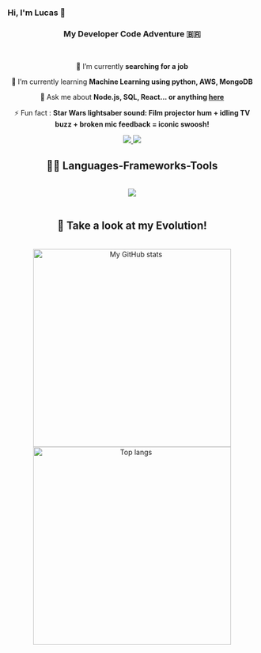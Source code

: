 ### Hi, I'm Lucas 👋

<h3 align="center"> My Developer Code Adventure 🇧🇷 </h3>
<br/>

<div align="center">
 
 🔭 I’m currently **searching for a job**
 
 🌱 I’m currently learning **Machine Learning using python, AWS, MongoDB**

 💬 Ask me about **Node.js, SQL, React... or anything [here](https://github.com/llucaasbarros/llucaasbarros/issues)**

 ⚡ Fun fact : **Star Wars lightsaber sound: Film projector hum + idling TV buzz + broken mic feedback = iconic swoosh!**

 </div>

 <div align="center">
    <a href="mailto:lucasbarros.developer@gmail.com">
        <img src= "https://img.shields.io/badge/Gmail-D14836?style=for-the-badge&logo=gmail&logoColor=white">
    </a>
    <a href="https://www.linkedin.com/in/lucas-pereira-barros/">
        <img src = "https://img.shields.io/badge/LinkedIn-0077B5?style=for-the-badge&logo=linkedin&logoColor=white">
    </a>

<h2 align="center">👨‍💻 Languages-Frameworks-Tools </h2>
<br/>
<div align="center">
    <img src="https://skillicons.dev/icons?i=nodejs,python,javascript,express,mongodb,mysql,git,html,css,npm" /><br>
</div>
<br/>

<h2 align="center">💪 Take a look at my Evolution!</h2>
<br>

<div align="center">
    <img alt="My GitHub stats" src="https://github-readme-stats.vercel.app/api?username=llucaasbarros&show_icons=true&theme=transparent" style="width: 400px; height: auto;" />
    <img alt="Top langs" src="https://github-readme-stats.vercel.app/api/top-langs/?username=llucaasbarros&layout=compact&langs_count=8" style="width: 400px; height: auto; object-fit: cover;" />
</div>
